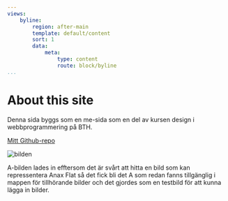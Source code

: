 ```yaml
---
views:
    byline:
        region: after-main
        template: default/content
        sort: 1
        data:
            meta:
                type: content
                route: block/byline
...
```

About this site
==============================================

Denna sida byggs som en me-sida som en del av kursen design i webbprogrammering på BTH.

[Mitt Github-repo](https://github.com/ylvarw/anax-flat)

![bilden](img/anax.png)


A-bilden lades in efftersom det är svårt att hitta en bild som kan repressentera Anax Flat så det fick bli det A som redan fanns tillgänglig i mappen för tillhörande bilder och det gjordes som en testbild för att kunna lägga in bilder.

